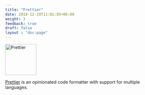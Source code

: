 ```yaml
---
title: "Prettier"
date: 2018-12-29T11:02:05+06:00
weight: 3
feedback: true
draft: false
layout : "doc-page"
---
```


<img src="https://prettier.io/icon.png" alt="Prettier" width="100"/>


[Prettier](https://prettier.io/) is an opinionated code formatter with support for multiple languages.